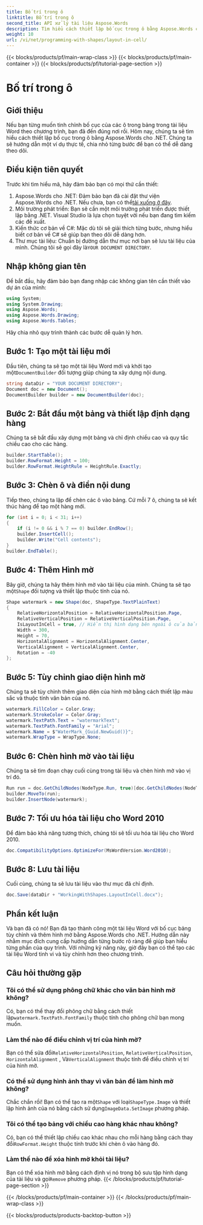 ```yaml
---
title: Bố trí trong ô
linktitle: Bố trí trong ô
second_title: API xử lý tài liệu Aspose.Words
description: Tìm hiểu cách thiết lập bố cục trong ô bằng Aspose.Words cho .NET với hướng dẫn toàn diện này. Hoàn hảo cho các nhà phát triển muốn tùy chỉnh tài liệu Word.
weight: 10
url: /vi/net/programming-with-shapes/layout-in-cell/
---
```


{{< blocks/products/pf/main-wrap-class >}}
{{< blocks/products/pf/main-container >}}
{{< blocks/products/pf/tutorial-page-section >}}

# Bố trí trong ô

## Giới thiệu

Nếu bạn từng muốn tinh chỉnh bố cục của các ô trong bảng trong tài liệu Word theo chương trình, bạn đã đến đúng nơi rồi. Hôm nay, chúng ta sẽ tìm hiểu cách thiết lập bố cục trong ô bằng Aspose.Words cho .NET. Chúng ta sẽ hướng dẫn một ví dụ thực tế, chia nhỏ từng bước để bạn có thể dễ dàng theo dõi.

## Điều kiện tiên quyết

Trước khi tìm hiểu mã, hãy đảm bảo bạn có mọi thứ cần thiết:

1.  Aspose.Words cho .NET: Đảm bảo bạn đã cài đặt thư viện Aspose.Words cho .NET. Nếu chưa, bạn có thể[tải xuống ở đây](https://releases.aspose.com/words/net/).
2. Môi trường phát triển: Bạn sẽ cần một môi trường phát triển được thiết lập bằng .NET. Visual Studio là lựa chọn tuyệt vời nếu bạn đang tìm kiếm các đề xuất.
3. Kiến thức cơ bản về C#: Mặc dù tôi sẽ giải thích từng bước, nhưng hiểu biết cơ bản về C# sẽ giúp bạn theo dõi dễ dàng hơn.
4.  Thư mục tài liệu: Chuẩn bị đường dẫn thư mục nơi bạn sẽ lưu tài liệu của mình. Chúng tôi sẽ gọi đây là`YOUR DOCUMENT DIRECTORY`.

## Nhập không gian tên

Để bắt đầu, hãy đảm bảo bạn đang nhập các không gian tên cần thiết vào dự án của mình:

```csharp
using System;
using System.Drawing;
using Aspose.Words;
using Aspose.Words.Drawing;
using Aspose.Words.Tables;
```

Hãy chia nhỏ quy trình thành các bước dễ quản lý hơn.

## Bước 1: Tạo một tài liệu mới

 Đầu tiên, chúng ta sẽ tạo một tài liệu Word mới và khởi tạo một`DocumentBuilder` đối tượng giúp chúng ta xây dựng nội dung.

```csharp
string dataDir = "YOUR DOCUMENT DIRECTORY";
Document doc = new Document();
DocumentBuilder builder = new DocumentBuilder(doc);
```

## Bước 2: Bắt đầu một bảng và thiết lập định dạng hàng

Chúng ta sẽ bắt đầu xây dựng một bảng và chỉ định chiều cao và quy tắc chiều cao cho các hàng.

```csharp
builder.StartTable();
builder.RowFormat.Height = 100;
builder.RowFormat.HeightRule = HeightRule.Exactly;
```

## Bước 3: Chèn ô và điền nội dung

Tiếp theo, chúng ta lặp để chèn các ô vào bảng. Cứ mỗi 7 ô, chúng ta sẽ kết thúc hàng để tạo một hàng mới.

```csharp
for (int i = 0; i < 31; i++)
{
    if (i != 0 && i % 7 == 0) builder.EndRow();
    builder.InsertCell();
    builder.Write("Cell contents");
}
builder.EndTable();
```

## Bước 4: Thêm Hình mờ

 Bây giờ, chúng ta hãy thêm hình mờ vào tài liệu của mình. Chúng ta sẽ tạo một`Shape` đối tượng và thiết lập thuộc tính của nó.

```csharp
Shape watermark = new Shape(doc, ShapeType.TextPlainText)
{
    RelativeHorizontalPosition = RelativeHorizontalPosition.Page,
    RelativeVerticalPosition = RelativeVerticalPosition.Page,
    IsLayoutInCell = true, // Hiển thị hình dạng bên ngoài ô của bảng nếu nó sẽ được đặt vào trong ô.
    Width = 300,
    Height = 70,
    HorizontalAlignment = HorizontalAlignment.Center,
    VerticalAlignment = VerticalAlignment.Center,
    Rotation = -40
};
```

## Bước 5: Tùy chỉnh giao diện hình mờ

Chúng ta sẽ tùy chỉnh thêm giao diện của hình mờ bằng cách thiết lập màu sắc và thuộc tính văn bản của nó.

```csharp
watermark.FillColor = Color.Gray;
watermark.StrokeColor = Color.Gray;
watermark.TextPath.Text = "watermarkText";
watermark.TextPath.FontFamily = "Arial";
watermark.Name = $"WaterMark_{Guid.NewGuid()}";
watermark.WrapType = WrapType.None;
```

## Bước 6: Chèn hình mờ vào tài liệu

Chúng ta sẽ tìm đoạn chạy cuối cùng trong tài liệu và chèn hình mờ vào vị trí đó.

```csharp
Run run = doc.GetChildNodes(NodeType.Run, true)[doc.GetChildNodes(NodeType.Run, true).Count - 1] as Run;
builder.MoveTo(run);
builder.InsertNode(watermark);
```

## Bước 7: Tối ưu hóa tài liệu cho Word 2010

Để đảm bảo khả năng tương thích, chúng tôi sẽ tối ưu hóa tài liệu cho Word 2010.

```csharp
doc.CompatibilityOptions.OptimizeFor(MsWordVersion.Word2010);
```

## Bước 8: Lưu tài liệu

Cuối cùng, chúng ta sẽ lưu tài liệu vào thư mục đã chỉ định.

```csharp
doc.Save(dataDir + "WorkingWithShapes.LayoutInCell.docx");
```

## Phần kết luận

Và bạn đã có nó! Bạn đã tạo thành công một tài liệu Word với bố cục bảng tùy chỉnh và thêm hình mờ bằng Aspose.Words cho .NET. Hướng dẫn này nhằm mục đích cung cấp hướng dẫn từng bước rõ ràng để giúp bạn hiểu từng phần của quy trình. Với những kỹ năng này, giờ đây bạn có thể tạo các tài liệu Word tinh vi và tùy chỉnh hơn theo chương trình.

## Câu hỏi thường gặp

### Tôi có thể sử dụng phông chữ khác cho văn bản hình mờ không?
 Có, bạn có thể thay đổi phông chữ bằng cách thiết lập`watermark.TextPath.FontFamily` thuộc tính cho phông chữ bạn mong muốn.

### Làm thế nào để điều chỉnh vị trí của hình mờ?
 Bạn có thể sửa đổi`RelativeHorizontalPosition`, `RelativeVerticalPosition`, `HorizontalAlignment` , Và`VerticalAlignment` thuộc tính để điều chỉnh vị trí của hình mờ.

### Có thể sử dụng hình ảnh thay vì văn bản để làm hình mờ không?
 Chắc chắn rồi! Bạn có thể tạo ra một`Shape` với loại`ShapeType.Image` và thiết lập hình ảnh của nó bằng cách sử dụng`ImageData.SetImage` phương pháp.

### Tôi có thể tạo bảng với chiều cao hàng khác nhau không?
Có, bạn có thể thiết lập chiều cao khác nhau cho mỗi hàng bằng cách thay đổi`RowFormat.Height` thuộc tính trước khi chèn ô vào hàng đó.

### Làm thế nào để xóa hình mờ khỏi tài liệu?
 Bạn có thể xóa hình mờ bằng cách định vị nó trong bộ sưu tập hình dạng của tài liệu và gọi`Remove` phương pháp.
{{< /blocks/products/pf/tutorial-page-section >}}

{{< /blocks/products/pf/main-container >}}
{{< /blocks/products/pf/main-wrap-class >}}

{{< blocks/products/products-backtop-button >}}
